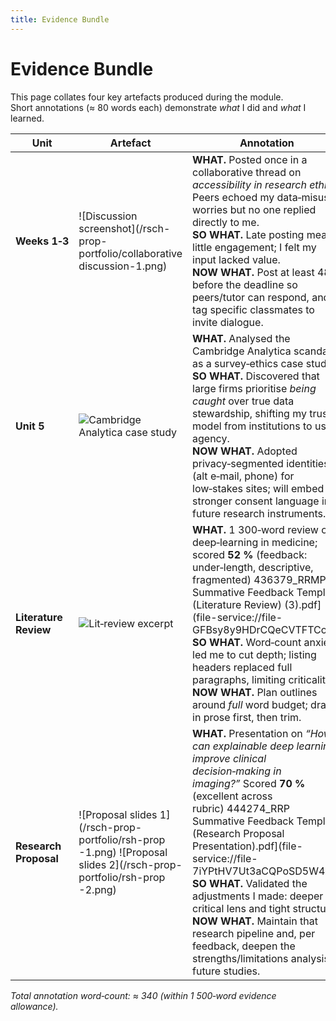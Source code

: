 ```yaml
---
title: Evidence Bundle
---
```


# Evidence Bundle  

This page collates four key artefacts produced during the module.  
Short annotations (≈ 80 words each) demonstrate *what* I did and *what* I learned.

| Unit | Artefact | Annotation |
|------|----------|------------|
| **Weeks 1‑3** | ![Discussion screenshot](/rsch-prop-portfolio/collaborative discussion-1.png) | **WHAT.** Posted once in a collaborative thread on *accessibility in research ethics*. Peers echoed my data‑misuse worries but no one replied directly to me.<br>**SO WHAT.** Late posting meant little engagement; I felt my input lacked value.<br>**NOW WHAT.** Post at least 48 h before the deadline so peers/tutor can respond, and tag specific classmates to invite dialogue. |
| **Unit 5** | ![Cambridge Analytica case study](/rsch-prop-portfolio/review-1.png) | **WHAT.** Analysed the Cambridge Analytica scandal as a survey‑ethics case study.<br>**SO WHAT.** Discovered that large firms prioritise *being caught* over true data stewardship, shifting my trust model from institutions to user agency.<br>**NOW WHAT.** Adopted privacy‑segmented identities (alt e‑mail, phone) for low‑stakes sites; will embed stronger consent language in future research instruments. |
| **Literature Review** | ![Lit‑review excerpt](/rsch-prop-portfolio/lit-review-1.png) | **WHAT.** 1 300‑word review on deep‑learning in medicine; scored **52 %** (feedback: under‑length, descriptive, fragmented) 436379_RRMP Summative Feedback Template (Literature Review) (3).pdf](file-service://file-GFBsy8y9HDrCQeCVTFTCow).<br>**SO WHAT.** Word‑count anxiety led me to cut depth; listing headers replaced full paragraphs, limiting criticality.<br>**NOW WHAT.** Plan outlines around *full* word budget; draft in prose first, then trim. |
| **Research Proposal** | ![Proposal slides 1](/rsch-prop-portfolio/rsh-prop -1.png) ![Proposal slides 2](/rsch-prop-portfolio/rsh-prop -2.png) | **WHAT.** Presentation on *“How can explainable deep learning improve clinical decision‑making in imaging?”* Scored **70 %** (excellent across rubric) 444274_RRP Summative Feedback Template (Research Proposal Presentation).pdf](file-service://file-7iYPtHV7Ut3aCQPoSD5W4k).<br>**SO WHAT.** Validated the adjustments I made: deeper critical lens and tight structure.<br>**NOW WHAT.** Maintain that research pipeline and, per feedback, deepen the strengths/limitations analysis in future studies. |

*Total annotation word‑count: ≈ 340 (within 1 500‑word evidence allowance).*

